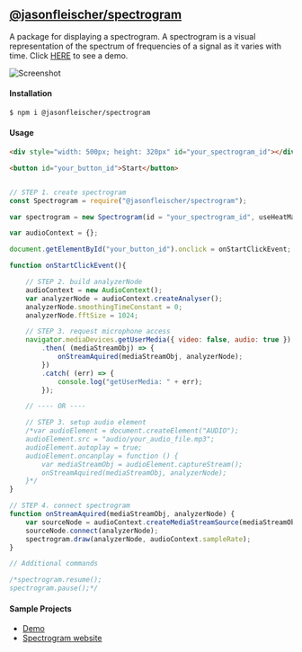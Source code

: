 ## [@jasonfleischer/spectrogram](https://www.npmjs.com/package/@jasonfleischer/spectrogram)

A package for displaying a spectrogram. A spectrogram is a visual representation of the spectrum of frequencies of a signal as it varies with time. Click [HERE](https://jasonfleischer.github.io/npm-spectrogram-demo/) to see a demo.

![Screenshot](https://jasonfleischer.github.io/npm-spectrogram-demo/screenshot/screen.png "Screenshot")

#### Installation
```bash
$ npm i @jasonfleischer/spectrogram
```

#### Usage
``` html
<div style="width: 500px; height: 320px" id="your_spectrogram_id"></div>

<button id="your_button_id">Start</button>

```

``` javascript

// STEP 1. create spectrogram
const Spectrogram = require("@jasonfleischer/spectrogram");

var spectrogram = new Spectrogram(id = "your_spectrogram_id", useHeatMapColors = true, highlightPeaks = false, darkMode = true, minimumFrequency = 0, maximumFrequency = 22050 );

var audioContext = {};

document.getElementById("your_button_id").onclick = onStartClickEvent;

function onStartClickEvent(){

	// STEP 2. build analyzerNode
	audioContext = new AudioContext();
	var analyzerNode = audioContext.createAnalyser();
	analyzerNode.smoothingTimeConstant = 0;
	analyzerNode.fftSize = 1024;

	// STEP 3. request microphone access
	navigator.mediaDevices.getUserMedia({ video: false, audio: true })
	  	.then( (mediaStreamObj) => {
	  		onStreamAquired(mediaStreamObj, analyzerNode);
		})
		.catch( (err) => {
		 	console.log("getUserMedia: " + err);
		});

	// ---- OR ----

	// STEP 3. setup audio element
	/*var audioElement = document.createElement("AUDIO");
	audioElement.src = "audio/your_audio_file.mp3";		
	audioElement.autoplay = true;	
	audioElement.oncanplay = function () { 
		var mediaStreamObj = audioElement.captureStream();
		onStreamAquired(mediaStreamObj, analyzerNode);
	}*/
}

// STEP 4. connect spectrogram
function onStreamAquired(mediaStreamObj, analyzerNode) {
	var sourceNode = audioContext.createMediaStreamSource(mediaStreamObj);
	sourceNode.connect(analyzerNode);
	spectrogram.draw(analyzerNode, audioContext.sampleRate);
}

// Additional commands

/*spectrogram.resume();
spectrogram.pause();*/

```

#### Sample Projects

- [Demo](https://jasonfleischer.github.io/npm-spectrogram-demo/)
- [Spectrogram website](https://jasonfleischer.github.io/spectrogram/)
